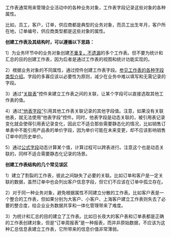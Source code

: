 工作表通常用来管理企业活动中的各种业务对象，工作表字段记录这些对象的各种属性。

比如，员工，客户，订单，供应商都是典型的业务对象，而员工出生年月，客户所在地，订单编号，供应商类型都是这些对象的属性。

**创建工作表及其结构时，可以遵循以下思路：**

1）为业务环节中的业务对象创建[不重复，不遗漏](http://support.mingdao.com/hc/kb/article/1192768/)的多个工作表。但不要为统计和汇总的目的创建工作表，因为后者是通过工作表的视图和统计功能实现的。

2）根据业务对象的不同属性，通过控件创建工作表字段。[参见工作表的各种字段类型介绍](http://support.mingdao.com/hc/kb/article/1167429/)。字段的多寡应该以必要性为原则，减少在业务中难以填写和无需记录的字段。

3）通过“[关联表](http://support.mingdao.com/hc/kb/article/1194041/)”控件来建立工作表之间的关联，让某个字段可以直接选取其他工作表的值。

4）通过[“他表字段”](http://support.mingdao.com/hc/kb/article/1194141/)引用其他工作表关联记录的其他字段值。注意，如果没有关联他表，就无法使用“他表字段”控件。同时，他表字段是动态关联的，被引用表记录变化就会使得引用表记录变化，因此它不适合那些需要静态化的情况，比如销售订单表中不能引用产品表的单价字段，因为单价可能在未来变更，却不应该影响销售订单中的历史单价。

5）通过[公式字段](http://support.mingdao.com/hc/kb/article/1196727/)动态计算某个值，计算过程可以跨表进行。注意这个也是动态关联的，同样不适合需要静态化记录的场景。


**创建工作表结构的几个常见误区**

1）建立了割裂的工作表，彼此之间缺失了必要的关联。比如订单和客户是一定关联的数据，虽然订单中也会列出客户信息字段，但它们不应该在订单中孤立存在。

2）对于同一种业务对象，避免根据属性不同建立分散的工作表。比如客户表是一个整合的工作表，但如果分别为大客户、小客户、上海客户建立工作表则失去了必要的整合度，给企业业务数据共享和一体化管理带来了难度。

3）为统计和汇总的目的建立了工作表。比如日长夜大的客户表和订单表都是正确的工作表创建对象，但是“订单周报表”是一种报表，而并非原始数据，不应该为这种汇总信息表建立工作表，它所带来的信息价值非常薄弱。
